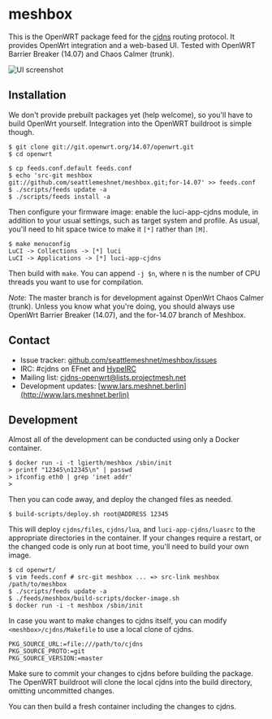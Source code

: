 meshbox
=======

This is the OpenWRT package feed for the [cjdns][cjdns] routing protocol. It provides OpenWrt integration and a web-based UI. Tested with OpenWRT Barrier Breaker (14.07) and Chaos Calmer (trunk).

![UI screenshot](https://github.com/SeattleMeshnet/meshbox/raw/ee9340a6421fe0342eda44b23028143923bb65ee/screenshot.png)

[meshbox]: http://fund.meshwith.me
[cjdns]: https://github.com/cjdelisle/cjdns


Installation
------------

We don't provide prebuilt packages yet (help welcome), so you'll have to build OpenWrt yourself. Integration into the OpenWRT buildroot is simple though.

    $ git clone git://git.openwrt.org/14.07/openwrt.git
    $ cd openwrt

    $ cp feeds.conf.default feeds.conf
    $ echo 'src-git meshbox git://github.com/seattlemeshnet/meshbox.git;for-14.07' >> feeds.conf
    $ ./scripts/feeds update -a
    $ ./scripts/feeds install -a

Then configure your firmware image: enable the luci-app-cjdns module, in addition to your usual settings, such as target system and profile. As usual, you'll need to hit space twice to make it `[*]` rather than `[M]`.

    $ make menuconfig
    LuCI -> Collections -> [*] luci
    LuCI -> Applications -> [*] luci-app-cjdns

Then build with `make`. You can append `-j $n`, where n is the number of CPU threads you want to use for compilation.

*Note:* The master branch is for development against OpenWrt Chaos Calmer (trunk). Unless you know what you're doing, you should always use OpenWrt Barrier Breaker (14.07), and the for-14.07 branch of Meshbox.


Contact
-------

- Issue tracker: [github.com/seattlemeshnet/meshbox/issues](https://github.com/seattlemeshnet/meshbox/issues)
- IRC: #cjdns on EFnet and [HypeIRC](https://wiki.projectmeshnet.org/HypeIRC)
- Mailing list: [cjdns-openwrt@lists.projectmesh.net](https://lists.projectmesh.net/pipermail/cjdns-openwrt/)
- Development updates: [www.lars.meshnet.berlin](http://www.lars.meshnet.berlin)


Development
-----------

Almost all of the development can be conducted using only a Docker container.

```
$ docker run -i -t lgierth/meshbox /sbin/init
> printf "12345\n12345\n" | passwd
> ifconfig eth0 | grep 'inet addr'
>
```

Then you can code away, and deploy the changed files as needed.

```
$ build-scripts/deploy.sh root@ADDRESS 12345
```

This will deploy `cjdns/files`, `cjdns/lua`, and `luci-app-cjdns/luasrc` to the appropriate directories in the container. If your changes require a restart, or the changed code is only run at boot time, you'll need to build your own image.

```
$ cd openwrt/
$ vim feeds.conf # src-git meshbox ... => src-link meshbox /path/to/meshbox
$ ./scripts/feeds update -a
$ ./feeds/meshbox/build-scripts/docker-image.sh
$ docker run -i -t meshbox /sbin/init
```

In case you want to make changes to cjdns itself, you can modify `<meshbox>/cjdns/Makefile` to use a local clone of cjdns.

```
PKG_SOURCE_URL:=file:///path/to/cjdns
PKG_SOURCE_PROTO:=git
PKG_SOURCE_VERSION:=master
```

Make sure to commit your changes to cjdns before building the package. The OpenWRT buildroot will clone the local cjdns into the build directory, omitting uncommitted changes.

You can then build a fresh container including the changes to cjdns.
